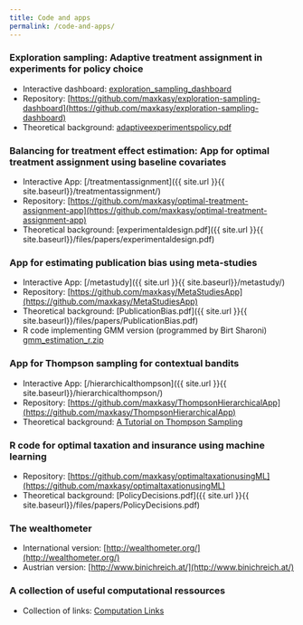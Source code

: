 ```yaml
---
title: Code and apps
permalink: /code-and-apps/
---
```



### Exploration sampling: Adaptive treatment assignment in experiments for policy choice  
* Interactive dashboard: [exploration_sampling_dashboard](https://maxkasy.shinyapps.io/exploration_sampling_dashboard/)  
* Repository: [https://github.com/maxkasy/exploration-sampling-dashboard](https://github.com/maxkasy/exploration-sampling-dashboard)  
* Theoretical background: [adaptiveexperimentspolicy.pdf](/home/files/papers/adaptiveexperimentspolicy.pdf)  

### Balancing for treatment effect estimation: App for optimal treatment assignment using baseline covariates
* Interactive App: [/treatmentassignment]({{ site.url }}{{ site.baseurl}}/treatmentassignment/)
* Repository: [https://github.com/maxkasy/optimal-treatment-assignment-app](https://github.com/maxkasy/optimal-treatment-assignment-app)  
* Theoretical background: [experimentaldesign.pdf]({{ site.url }}{{ site.baseurl}}/files/papers/experimentaldesign.pdf) 

### App for estimating publication bias using meta-studies  
* Interactive App: [/metastudy]({{ site.url }}{{ site.baseurl}}/metastudy/)
* Repository: [https://github.com/maxkasy/MetaStudiesApp](https://github.com/maxkasy/MetaStudiesApp)  
* Theoretical background: [PublicationBias.pdf]({{ site.url }}{{ site.baseurl}}/files/papers/PublicationBias.pdf)  
* R code implementing GMM version (programmed by Birt Sharoni) [gmm_estimation_r.zip](https://scholar.harvard.edu/files/iandrews/files/gmm_estimation_r.zip)  

### App for Thompson sampling for contextual bandits  
* Interactive App: [/hierarchicalthompson]({{ site.url }}{{ site.baseurl}}/hierarchicalthompson/)
* Repository: [https://github.com/maxkasy/ThompsonHierarchicalApp](https://github.com/maxkasy/ThompsonHierarchicalApp)
* Theoretical background: [A Tutorial on Thompson Sampling](https://arxiv.org/abs/1707.02038)    

### R code for optimal taxation and insurance using machine learning  
* Repository: [https://github.com/maxkasy/optimaltaxationusingML](https://github.com/maxkasy/optimaltaxationusingML)  
* Theoretical background: [PolicyDecisions.pdf]({{ site.url }}{{ site.baseurl}}/files/papers/PolicyDecisions.pdf) 

### The wealthometer  
* International version: [http://wealthometer.org/](http://wealthometer.org/)  
* Austrian version: [http://www.binichreich.at/](http://www.binichreich.at/)  

### A collection of useful computational ressources  
* Collection of links: [Computation Links](/home/computationlinks/)


